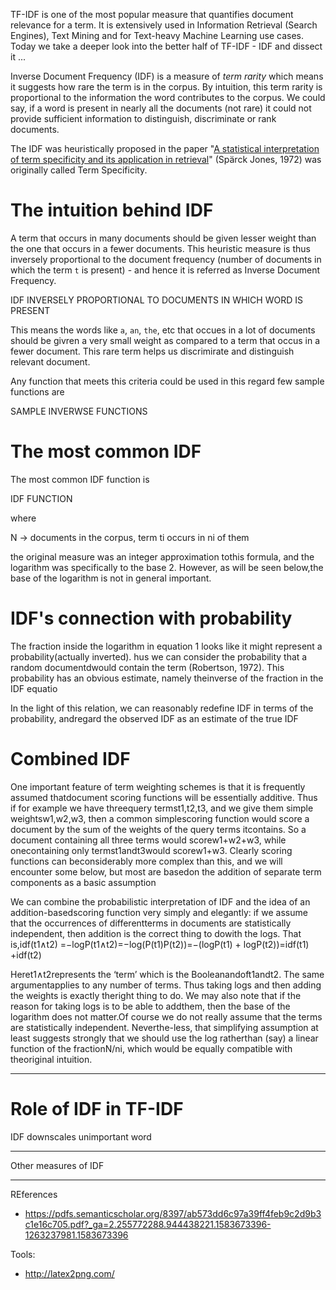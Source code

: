 TF-IDF is one of the most popular measure that quantifies document relevance for a term. It is extensively used in Information Retrieval (Search Engines), Text Mining and for Text-heavy Machine Learning use cases. Today we take a deeper look into the better half of TF-IDF - IDF and dissect it ...

Inverse Document Frequency (IDF) is a measure of _term rarity_ which means it suggests how rare the term is in the corpus. By intuition, this term rarity is proportional to the information the word contributes to the corpus. We could say, if a word is present in nearly all the documents (not rare) it could not provide sufficient information to distinguish, discriminate or rank documents.

The IDF was heuristically proposed in the paper "[A statistical interpretation of term specificity and its application in retrieval](http://citeseerx.ist.psu.edu/viewdoc/download?doi=10.1.1.115.8343&rep=rep1&type=pdf)" (Spärck Jones, 1972)  was originally called Term Specificity.

# The intuition behind IDF
A term that occurs in many documents should be given lesser weight than the one that occurs in a fewer documents. This heuristic measure is thus inversely proportional to the document frequency (number of documents in which the term `t` is present) - and hence it is referred as Inverse Document Frequency.

IDF INVERSELY PROPORTIONAL TO DOCUMENTS IN WHICH WORD IS PRESENT

This means the words like `a`, `an`, `the`, etc that occues in a lot of documents should be givren a very small weight as compared to a term that occus in a fewer document. This rare term helps us discrimirate and distinguish relevant document.

Any function that meets this criteria could be used in this regard few sample functions are

SAMPLE INVERWSE FUNCTIONS

# The most common IDF
The most common IDF function is

IDF FUNCTION

where

 N -> documents in the corpus,
 term ti occurs in ni of them
 

the original measure was an integer approximation tothis formula, and the logarithm was specifically to the base 2. However, as will be seen below,the base of the logarithm is not in general important.

# IDF's connection with probability

The fraction inside the logarithm in equation 1 looks like it might represent a probability(actually inverted).
hus we can consider the probability that a random documentdwould contain the term (Robertson, 1972). This probability has an obvious estimate, namely theinverse of the fraction in the IDF equatio

In the light of this relation, we can reasonably redefine IDF in terms of the probability, andregard the observed IDF as an estimate of the true IDF

# Combined IDF

One important feature of term weighting schemes is that it is frequently assumed thatdocument scoring functions will be essentially additive. Thus if for example we have threequery termst1,t2,t3, and we give them simple weightsw1,w2,w3, then a common simplescoring function would score a document by the sum of the weights of the query terms itcontains. So a document containing all three terms would scorew1+w2+w3, while onecontaining only termst1andt3would scorew1+w3.  Clearly scoring functions can beconsiderably more complex than this, and we will encounter some below, but most are basedon the addition of separate term components as a basic assumption

We can combine the probabilistic interpretation of IDF and the idea of an addition-basedscoring function very simply and elegantly: if we assume that the occurrences of differentterms in documents are statistically independent, then addition is the correct thing to dowith the logs. That is,idf(t1∧t2)  =−logP(t1∧t2)=−log(P(t1)P(t2))=−(logP(t1) + logP(t2))=idf(t1) +idf(t2)

Heret1∧t2represents the ‘term’ which is the Booleanandoft1andt2. The same argumentapplies to any number of terms. Thus taking logs and then adding the weights is exactly theright thing to do. We may also note that if the reason for taking logs is to be able to addthem, then the base of the logarithm does not matter.Of course we do not really assume that the terms are statistically independent. Neverthe-less, that simplifying assumption at least suggests strongly that we should use the log ratherthan (say) a linear function of the fractionN/ni, which would be equally compatible with theoriginal intuition.

---
# Role of IDF in TF-IDF
IDF downscales unimportant word

---
Other measures of IDF


---


REferences
 - https://pdfs.semanticscholar.org/8397/ab573dd6c97a39ff4feb9c2d9b3c1e16c705.pdf?_ga=2.255772288.944438221.1583673396-1263237981.1583673396

Tools:
 - http://latex2png.com/
 